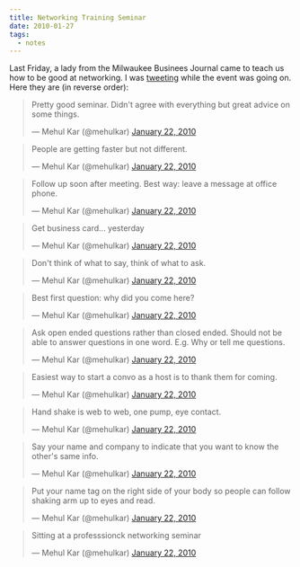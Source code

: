 ```yaml
---
title: Networking Training Seminar
date: 2010-01-27
tags:
  - notes
---
```


Last Friday, a lady from the Milwaukee Businees Journal came to teach us how to be good at networking. I was [tweeting](http://www.twitter.com/mehulkar) while the event was going on. Here they are (in reverse order):

<blockquote class="twitter-tweet" data-lang="en"><p lang="en" dir="ltr">Pretty good seminar. Didn&#39;t agree with everything but great advice on some things.</p>&mdash; Mehul Kar (@mehulkar) <a href="https://twitter.com/mehulkar/status/8083277754">January 22, 2010</a></blockquote> <script async src="//platform.twitter.com/widgets.js" charset="utf-8"></script>

<blockquote class="twitter-tweet" data-lang="en"><p lang="en" dir="ltr">People are getting faster but not different.</p>&mdash; Mehul Kar (@mehulkar) <a href="https://twitter.com/mehulkar/status/8082979661">January 22, 2010</a></blockquote> <script async src="//platform.twitter.com/widgets.js" charset="utf-8"></script>

<blockquote class="twitter-tweet" data-lang="en"><p lang="en" dir="ltr">Follow up soon after meeting. Best way: leave a message at office phone.</p>&mdash; Mehul Kar (@mehulkar) <a href="https://twitter.com/mehulkar/status/8082963258">January 22, 2010</a></blockquote> <script async src="//platform.twitter.com/widgets.js" charset="utf-8"></script>

<blockquote class="twitter-tweet" data-lang="en"><p lang="en" dir="ltr">Get business card... yesterday</p>&mdash; Mehul Kar (@mehulkar) <a href="https://twitter.com/mehulkar/status/8082810628">January 22, 2010</a></blockquote> <script async src="//platform.twitter.com/widgets.js" charset="utf-8"></script>

<blockquote class="twitter-tweet" data-lang="en"><p lang="en" dir="ltr">Don&#39;t think of what to say, think of what to ask.</p>&mdash; Mehul Kar (@mehulkar) <a href="https://twitter.com/mehulkar/status/8082667422">January 22, 2010</a></blockquote> <script async src="//platform.twitter.com/widgets.js" charset="utf-8"></script>

<blockquote class="twitter-tweet" data-lang="en"><p lang="en" dir="ltr">Best first question: why did you come here?</p>&mdash; Mehul Kar (@mehulkar) <a href="https://twitter.com/mehulkar/status/8082512747">January 22, 2010</a></blockquote> <script async src="//platform.twitter.com/widgets.js" charset="utf-8"></script>

<blockquote class="twitter-tweet" data-lang="en"><p lang="en" dir="ltr">Ask open ended questions rather than closed ended. Should not be able to answer questions in one word. E.g. Why or tell me questions.</p>&mdash; Mehul Kar (@mehulkar) <a href="https://twitter.com/mehulkar/status/8082447725">January 22, 2010</a></blockquote> <script async src="//platform.twitter.com/widgets.js" charset="utf-8"></script>

<blockquote class="twitter-tweet" data-lang="en"><p lang="en" dir="ltr">Easiest way to start a convo as a host is to thank them for coming.</p>&mdash; Mehul Kar (@mehulkar) <a href="https://twitter.com/mehulkar/status/8082067721">January 22, 2010</a></blockquote> <script async src="//platform.twitter.com/widgets.js" charset="utf-8"></script>

<blockquote class="twitter-tweet" data-lang="en"><p lang="en" dir="ltr">Hand shake is web to web, one pump, eye contact.</p>&mdash; Mehul Kar (@mehulkar) <a href="https://twitter.com/mehulkar/status/8082031285">January 22, 2010</a></blockquote> <script async src="//platform.twitter.com/widgets.js" charset="utf-8"></script>

<blockquote class="twitter-tweet" data-lang="en"><p lang="en" dir="ltr">Say your name and company to indicate that you want to know the other&#39;s same info.</p>&mdash; Mehul Kar (@mehulkar) <a href="https://twitter.com/mehulkar/status/8081981565">January 22, 2010</a></blockquote> <script async src="//platform.twitter.com/widgets.js" charset="utf-8"></script>

<blockquote class="twitter-tweet" data-lang="en"><p lang="en" dir="ltr">Put your name tag on the right side of your body so people can follow shaking arm up to eyes and read.</p>&mdash; Mehul Kar (@mehulkar) <a href="https://twitter.com/mehulkar/status/8081953818">January 22, 2010</a></blockquote> <script async src="//platform.twitter.com/widgets.js" charset="utf-8"></script>

<blockquote class="twitter-tweet" data-lang="en"><p lang="en" dir="ltr">Sitting at a professsionck networking seminar</p>&mdash; Mehul Kar (@mehulkar) <a href="https://twitter.com/mehulkar/status/8081502102">January 22, 2010</a></blockquote> <script async src="//platform.twitter.com/widgets.js" charset="utf-8"></script>
